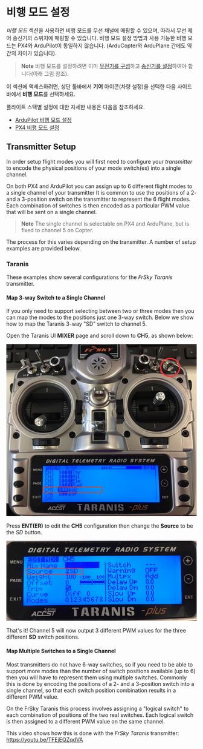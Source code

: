 # 비행 모드 설정

*비행 모드* 섹션을 사용하면 비행 모드를 무선 채널에 매핑할 수 있으며, 따라서 무선 제어 송신기의 스위치에 매핑할 수 있습니다. 비행 모드 설정 방법과 사용 가능한 비행 모드는 PX4와 ArduPilot이 동일하지 않습니다. (ArduCopter와 ArduPlane 간에도 약간의 차이가 있습니다).

> **Note** 비행 모드를 설정하려면 이미 [무전기를 구성](../SetupView/Radio.md)하고 [송신기를 설정](#transmitter-setup)하여야 합니다(아래 그림 참조).

이 섹션에 액세스하려면, 상단 툴바에서 **기어** 아이콘(차량 설정)을 선택한 다음 사이드바에서 **비행 모드**를 선택하세요.

플라이트 스택별 설정에 대한 자세한 내용은 다음을 참조하세요.

- [ArduPilot 비행 모드 설정](../SetupView/flight_modes_ardupilot.md)
- [PX4 비행 모드 설정](../SetupView/flight_modes_px4.md)

## Transmitter Setup

In order setup flight modes you will first need to configure your *transmitter* to encode the physical positions of your mode switch(es) into a single channel.

On both PX4 and ArduPilot you can assign up to 6 different flight modes to a single channel of your transmitter It is common to use the positions of a 2- and a 3-position switch on the transmitter to represent the 6 flight modes. Each combination of switches is then encoded as a particular PWM value that will be sent on a single channel.

> **Note** The single channel is selectable on PX4 and ArduPlane, but is fixed to channel 5 on Copter.

The process for this varies depending on the transmitter. A number of setup examples are provided below.

### Taranis

These examples show several configurations for the *FrSky Taranis* transmitter.

#### Map 3-way Switch to a Single Channel

If you only need to support selecting between two or three modes then you can map the modes to the positions just one 3-way switch. Below we show how to map the Taranis 3-way "SD" switch to channel 5.

Open the Taranis UI **MIXER** page and scroll down to **CH5**, as shown below:

![Taranis - Map channel to switch](../../assets/setup/flight_modes/taranis_single_channel_mode_selection_1.png)

Press **ENT(ER)** to edit the **CH5** configuration then change the **Source** to be the *SD* button.

![Taranis - Configure channel](../../assets/setup/flight_modes/taranis_single_channel_mode_selection_2.png)

That's it! Channel 5 will now output 3 different PWM values for the three different **SD** switch positions.

#### Map Multiple Switches to a Single Channel

Most transmitters do not have 6-way switches, so if you need to be able to support more modes than the number of switch positions available (up to 6) then you will have to represent them using multiple switches. Commonly this is done by encoding the positions of a 2- and a 3-position switch into a single channel, so that each switch position combination results in a different PWM value.

On the FrSky Taranis this process involves assigning a "logical switch" to each combination of positions of the two real switches. Each logical switch is then assigned to a different PWM value on the same channel.

This video shows how this is done with the *FrSky Taranis* transmitter: https://youtu.be/TFEjEQZqdVA

<!-- @[youtube](https://youtu.be/BNzeVGD8IZI?t=427) - video showing how to set the QGC side - at about 7mins and 3 secs -->